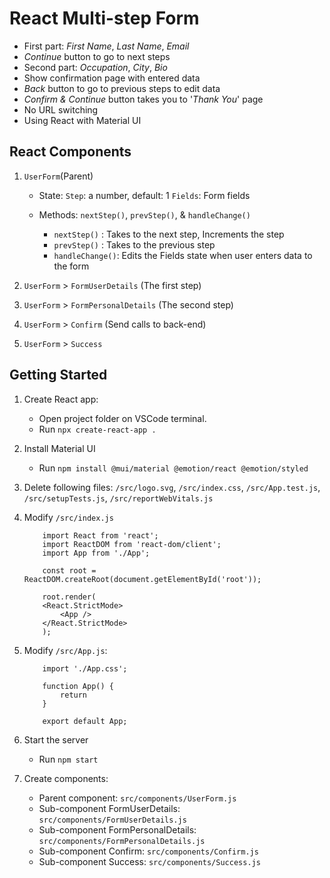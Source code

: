 # React Multi-step Form

- First part: *First Name*, *Last Name*, *Email*
- *Continue* button to go to next steps
- Second part: *Occupation*, *City*, *Bio*
- Show confirmation page with entered data
- *Back* button to go to previous steps to edit data
- *Confirm & Continue* button takes you to '*Thank You*' page
- No URL switching
- Using React with Material UI

## React Components

1. `UserForm`(Parent)
    - State: `Step`: a number, default: 1
             `Fields`: Form fields

    - Methods: `nextStep()`, `prevStep()`, & `handleChange()`
        - `nextStep()` : Takes to the next step, Increments the step
        - `prevStep()` : Takes to the previous step
        - `handleChange()`: Edits the Fields state when user enters data to the form

2. `UserForm` > `FormUserDetails` (The first step)
3. `UserForm` > `FormPersonalDetails` (The second step)
4. `UserForm` > `Confirm` (Send calls to back-end)
5. `UserForm` > `Success`

## Getting Started

1. Create React app:
    - Open project folder on VSCode terminal.
    - Run `npx create-react-app .`

2. Install Material UI
    - Run `npm install @mui/material @emotion/react @emotion/styled`

3. Delete following files: 
    `/src/logo.svg`, 
    `/src/index.css`, 
    `/src/App.test.js`, 
    `/src/setupTests.js`, 
    `/src/reportWebVitals.js`

4. Modify `/src/index.js` 

    ```
        import React from 'react';
        import ReactDOM from 'react-dom/client';
        import App from './App';

        const root = ReactDOM.createRoot(document.getElementById('root'));

        root.render(
        <React.StrictMode>
            <App />
        </React.StrictMode>
        );
    ```

5. Modify `/src/App.js`:

    ```
        import './App.css';

        function App() {
            return 
        }

        export default App;
    ```


6. Start the server
    - Run `npm start`

7. Create components: 
    - Parent component: `src/components/UserForm.js`
    - Sub-component FormUserDetails: `src/components/FormUserDetails.js`
    - Sub-component FormPersonalDetails: `src/components/FormPersonalDetails.js`
    - Sub-component Confirm: `src/components/Confirm.js`
    - Sub-component Success: `src/components/Success.js`